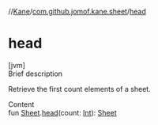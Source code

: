 //[Kane](../index.md)/[com.github.jomof.kane.sheet](index.md)/[head](head.md)



# head  
[jvm]  
Brief description  


Retrieve the first count elements of a sheet.

  
Content  
fun [Sheet](-sheet/index.md).[head](head.md)(count: [Int](https://kotlinlang.org/api/latest/jvm/stdlib/kotlin/-int/index.html)): [Sheet](-sheet/index.md)  



